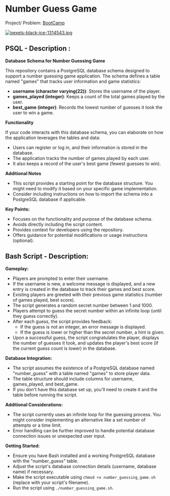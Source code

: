 # Number Guess Game

Project/ Problem: [BootCamp](https://www.freecodecamp.org/learn/relational-database/build-a-number-guessing-game-project/build-a-number-guessing-game)

[![pexels-black-ice-1314543.jpg](https://i.postimg.cc/yYQr5Q4Q/pexels-black-ice-1314543.jpg)](https://postimg.cc/ykRP3TNc)

## PSQL - Description : 

**Database Schema for Number Guessing Game**

This repository contains a PostgreSQL database schema designed to support a number guessing game application. The schema defines a table named "games" that tracks user information and game statistics:

* **username (character varying(22))**: Stores the username of the player.
* **games_played (integer)**: Keeps a count of the total games played by the user.
* **best_game (integer)**: Records the lowest number of guesses it took the user to win a game.

**Functionality**

If your code interacts with this database schema, you can elaborate on how the application leverages the tables and data:

* Users can register or log in, and their information is stored in the database.
* The application tracks the number of games played by each user.
* It also keeps a record of the user's best game (fewest guesses to win).

**Additional Notes**

* This script provides a starting point for the database structure. You might need to modify it based on your specific game implementation.
* Consider including instructions on how to import the schema into a PostgreSQL database if applicable.

**Key Points:**

* Focuses on the functionality and purpose of the database schema.
* Avoids directly including the script content.
* Provides context for developers using the repository.
* Offers guidance for potential modifications or usage instructions (optional).


 ## Bash Script - Description: 

**Gameplay:**

* Players are prompted to enter their username.
* If the username is new, a welcome message is displayed, and a new entry is created in the database to track their games and best score.
* Existing players are greeted with their previous game statistics (number of games played, best score).
* The script generates a random secret number between 1 and 1000.
* Players attempt to guess the secret number within an infinite loop (until they guess correctly).
* After each guess, the script provides feedback:
    * If the guess is not an integer, an error message is displayed.
    * If the guess is lower or higher than the secret number, a hint is given.
* Upon a successful guess, the script congratulates the player, displays the number of guesses it took, and updates the player's best score (if the current guess count is lower) in the database.

**Database Integration:**

* The script assumes the existence of a PostgreSQL database named "number_guess" with a table named "games" to store player data.
* The table structure should include columns for username, games_played, and best_game.
* If you don't have this database set up, you'll need to create it and the table before running the script.

**Additional Considerations:**

* The script currently uses an infinite loop for the guessing process. You might consider implementing an alternative like a set number of attempts or a time limit.
* Error handling can be further improved to handle potential database connection issues or unexpected user input.

**Getting Started:**

* Ensure you have Bash installed and a working PostgreSQL database with the "number_guess" table.
* Adjust the script's database connection details (username, database name) if necessary.
* Make the script executable using `chmod +x number_guessing_game.sh` (replace with your script's filename).
* Run the script using `./number_guessing_game.sh`. 
